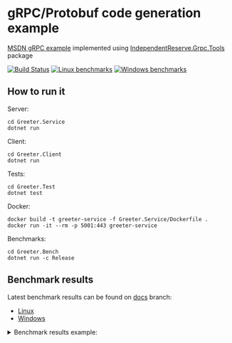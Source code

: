 # gRPC/Protobuf code generation example

[MSDN gRPC example](https://learn.microsoft.com/en-us/aspnet/core/grpc/) implemented using [IndependentReserve.Grpc.Tools](https://www.nuget.org/packages/IndependentReserve.Grpc.Tools/#readme-body-tab) package

[![Build Status](https://github.com/EduardSergeev/GreeterService/workflows/build/badge.svg)](https://github.com/EduardSergeev/GreeterService/actions?query=workflow%3Abuild+branch%3Amaster)
[![Linux benchmarks](https://eduardsergeev.github.io/GreeterService/bench-linux.svg)](https://eduardsergeev.github.io/GreeterService/bench-linux/results/SingleDto-report.html)
[![Windows benchmarks](https://eduardsergeev.github.io/GreeterService/bench-windows.svg)](https://eduardsergeev.github.io/GreeterService/bench-windows/results/SingleDto-report.html)

## How to run it

Server:

```console
cd Greeter.Service
dotnet run
```

Client:

```console
cd Greeter.Client
dotnet run
```

Tests:

```console
cd Greeter.Test
dotnet test
```

Docker:

```console
docker build -t greeter-service -f Greeter.Service/Dockerfile .
docker run -it --rm -p 5001:443 greeter-service
```

Benchmarks:

```console
cd Greeter.Bench
dotnet run -c Release
```

## Benchmark results

Latest benchmark results can be found on [docs](../../docs/docs) branch:
- [Linux](../../docs/docs/bench-linux/results)
- [Windows](../../docs/docs/bench-windows/results)

<details>
  <summary>Benchmark results example:</summary>

[Serialisation](Greeter.Bench/StringArraySerialisation.cs) of `string[]` vs `string?[]` collection (vs JSON serialisation as baseline):

<a href="https://eduardsergeev.github.io/GreeterService/bench-linux/results/StringArraySerialisation-report.html">
    <img src="https://eduardsergeev.github.io/GreeterService/bench-linux/results/StringArraySerialisation-barplot.png" height="500"/>
</a>

</details>
